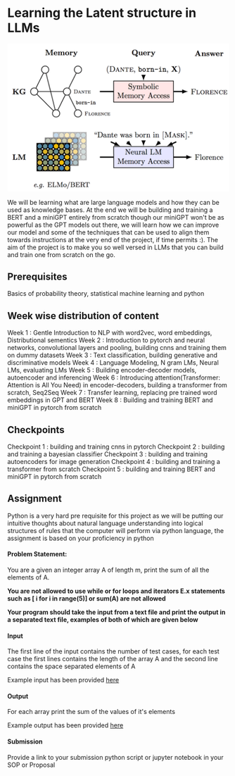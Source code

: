 # Learning the Latent structure in LLMs

![Large Language Model](assets\llm.png)

We will be learning what are large language models and how they can be used as knowledge bases. At the end we will be building and training a BERT and a miniGPT entirely from scratch though our miniGPT won't be as powerful as the GPT models out there, we will learn how we can improve our model and some of the techniques that can be used to align them towards instructions at the very end of the project, if time permits :). The aim of the project is to make you so well versed in LLMs that you can build and train one from scratch on the go.

## Prerequisites

Basics of probability theory, statistical machine learning and python

## Week wise distribution of content

Week 1 : Gentle Introduction to NLP with word2vec, word embeddings, Distributional sementics
Week 2 : Introduction to pytorch and neural networks, convolutional layers and pooling, building cnns and training them on dummy datasets
Week 3 : Text classification, building generative and discriminative models
Week 4 : Language Modeling, N gram LMs, Neural LMs, evaluating LMs
Week 5 : Building encoder-decoder models, autoencoder and inferencing
Week 6 : Introducing attention(Transformer: Attention is All You Need) in encoder-decoders, building a transformer from scratch, Seq2Seq
Week 7 : Transfer learning, replacing pre trained word embeddings in GPT and BERT
Week 8 : Building and training BERT and miniGPT in pytorch from scratch

## Checkpoints

Checkpoint 1 : building and training cnns in pytorch
Checkpoint 2 : building and training a bayesian classifier
Checkpoint 3 : building and training autoencoders for image generation
Checkpoint 4 : building and training a transformer from scratch
Checkpoint 5 : building and training BERT and miniGPT in pytorch from scratch

## Assignment

Python is a very hard pre requisite for this project as we will be putting our intuitive thoughts about natural language understanding into logical structures of rules that the computer will perform via python language, the assignment is based on your proficiency in python

#### Problem Statement:

You are a given an integer array A of length m, print the sum of all the elements of A.

**You are not allowed to use while or for loops and iterators E.x statements such as [ i for i in range(5)] or sum(A) are not allowed**

**Your program should take the input from a text file and print the output in a separated text file, examples of both of which are given below**

#### Input

The first line of the input contains the number of test cases, for each test case the first lines contains the length of the array A and the second line contains the space separated elements of A

Example input has been provided [here](assignment\input.txt)

#### Output

For each array print the sum of the values of it's elements

Example output has been provided [here](assignment\output.txt)

#### Submission

Provide a link to your submission python script or jupyter notebook in your SOP or Proposal

